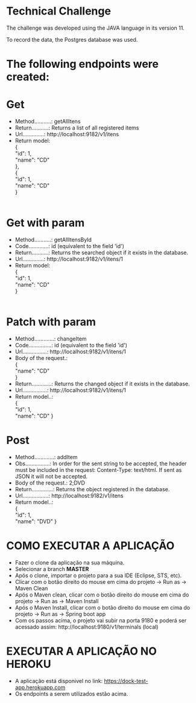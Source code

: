 # Technical Challenge
The challenge was developed using the JAVA language in its version 11.

To record the data, the Postgres database was used. 

# The following endpoints were created:<br />
# Get<br />
  - Method...........: getAllItens<br />
  - Return...........: Returns a list of all registered items<br />
  - Url..............: http://localhost:9182/v1/itens<br />
  - Return model:<br />
      {<br />
        "id": 1,<br />
        "name": "CD"<br />
      },<br />
      {<br />
        "id": 1,<br />
        "name": "CD"<br />
      }<br />
      <br />
# Get with param<br />
  - Method...........: getAllItensById<br />
  - Code.............: id (equivalent to the field 'id')<br />
  - Return...........: Returns the searched object if it exists in the database.<br />
  - Url..............: http://localhost:9182/v1/itens/1<br />
  - Return model:<br />
      {<br />
        "id": 1,<br />
        "name": "CD"<br />
      }<br />
      <br />
# Patch with param<br />
  - Method.............: changeItem<br />
  - Code...............: id (equivalent to the field 'id')<br />
  - Url................: http://localhost:9182/v1/itens/1<br />
  - Body of the request.:<br />
      {<br />
        "name": "CD"<br />
      }<br />
  - Return.............: Returns the changed object if it exists in the database.<br />
  - Url................: http://localhost:9182/v1/itens/1<br />
  - Return model..:<br />
      {<br />
        "id": 1,<br />
        "name": "CD"
      }<br />
# Post<br />
  - Method.............: addItem<br />
  - Obs................: In order for the sent string to be accepted, the header must be included in the request: Content-Type: text/html. If sent as JSON it will not be accepted.
  - Body of the request.: 2;DVD<br />
  - Return..............: Returns the object registered in the database.<br />
  - Url.................: http://localhost:9182/v1/itens<br />
  - Return model..:<br />
      {<br />
        "id": 1,<br />
        "name": "DVD"
      }<br />
      
# COMO EXECUTAR A APLICAÇÃO<br />
- Fazer o clone da aplicação na sua máquina.
- Selecionar a branch <b>MASTER</b>
- Após o clone, importar o projeto para a sua IDE (Eclipse, STS, etc).
- Clicar com o botão direito do mouse em cima do projeto -> Run as -> Maven Clean
- Após o Maven clean, clicar com o botão direito do mouse em cima do projeto -> Run as -> Maven Install
- Após o Maven Install, clicar com o botão direito do mouse em cima do projeto -> Run as -> Spring boot app
- Com os passos acima, o projeto vai subir na porta 9180 e poderá ser acessado assim: http://localhost:9180/v1/terminals (local)

# EXECUTAR A APLICAÇÃO NO HEROKU
- A aplicação está disponivel no link: https://dock-test-app.herokuapp.com 
- Os endpoints a serem utilizados estão acima.
